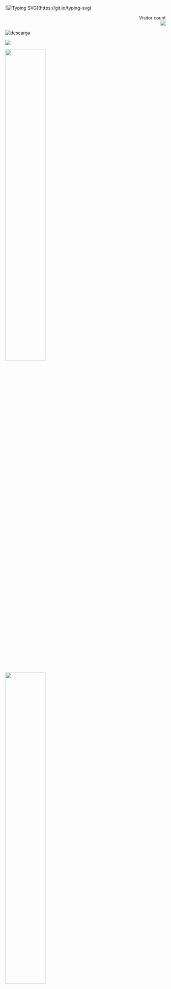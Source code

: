 <!-- ### Hi there 👋 -->
[![Typing SVG](https://readme-typing-svg.herokuapp.com?font=Architects+Daughter&color=3FC015FF&size=30&lines=Hello!+I'm+a+QA+-+Tester;Manual+and+Automation;)](https://git.io/typing-svg)

<p align="right"> 
  Visitor count<br>
  <img src="https://profile-counter.glitch.me/MaxiBarbo/count.svg" />
</p>

![descarga](https://user-images.githubusercontent.com/86979361/187540414-5f58deaa-2201-456a-b358-d3d37be24dfb.jpg)


<p align="left">
  <a href="https://skillicons.dev">
    <img src="https://skillicons.dev/icons?i=html,js,css,mysql,react,vscode,figma,docker,selenium" />
  </a>
</p>


<p align="left">
  <img height="50%" width="auto" src ="https://github-readme-stats.vercel.app/api?username=MaxiBarbo&show_icons=true&count_private=true&theme=darcula&hide_border=true&hide=issues,contribs&bg_color=00000000">
  <img height="50%" width="auto" src ="https://github-readme-stats.vercel.app/api/top-langs/?username=MaxiBarbo&layout=compact&hide_border=true&theme=darcula&bg_color=00000000&langs_count=6&hide=jupyter%20notebook,tex,css,php"> 
</p><p align="left">
  
<p align="left">
  
</p><p align="left">
  
Here are some ideas to get you started:
